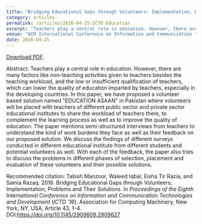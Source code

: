 ```yaml
---
title: "Bridging Educational Gaps through Volunteers: Implementation, Problems and Their Solutions"
category: articles
permalink: /articles/2016-04-25-ICTD-Education
excerpt: "Teachers play a central role in education. However, there are many factors like non-teaching activities given to teachers besides the teaching workload, and the low or insufficient qualification of teachers, which can lower the quality of education imparted by teachers, especially in the developing countries. In this paper, we have proposed a volunteer based solution named EDUCATION ASAAN in Pakistan where volunteers will be placed with teachers of different public sector and private sector educational institutes to share the workload of teachers there, to complement the learning process as well as to improve the quality of education. The paper mentions semi-structured interviews from teachers to understand the kind of work burdens they face as well as their feedback on our proposed solution. We discuss the findings of different surveys conducted in different educational institute from different students and potential volunteers as well. With each of the feedback, the paper also tries to discuss the problems in different phases of selection, placement and evaluation of these volunteers and their possible solutions."
venue: "ACM International Conference on Information and Communication Technologies and Development (ICTD)"
date: 2016-04-25
---
```


<a href="https://www.researchgate.net/profile/Waleed_Iqbal/publication/303542794_Bridging_Educational_Gaps_through_Volunteers_Implementation_Problems_and_Their_Solutions/links/5a3986d7aca2728e698788c6/Bridging-Educational-Gaps-through-Volunteers-Implementation-Problems-and-Their-Solutions.pdf">Download PDF</a>.

Abstract: Teachers play a central role in education. However, there are many factors like non-teaching activities given to teachers besides the teaching workload, and the low or insufficient qualification of teachers, which can lower the quality of education imparted by teachers, especially in the developing countries. In this paper, we have proposed a volunteer based solution named "EDUCATION ASAAN" in Pakistan where volunteers will be placed with teachers of different public sector and private sector educational institutes to share the workload of teachers there, to complement the learning process as well as to improve the quality of education. The paper mentions semi-structured interviews from teachers to understand the kind of work burdens they face as well as their feedback on our proposed solution. We discuss the findings of different surveys conducted in different educational institute from different students and potential volunteers as well. With each of the feedback, the paper also tries to discuss the problems in different phases of selection, placement and evaluation of these volunteers and their possible solutions.


Recommended citation: Tabish Manzoor, Waleed Iqbal, Eisha Tir Razia, and Samia Razaq. 2016. Bridging Educational Gaps through Volunteers; Implementation, Problems and Their Solutions. In <i>Proceedings of the Eighth International Conference on Information and Communication Technologies and Development</i> (<i>ICTD '16</i>). Association for Computing Machinery, New York, NY, USA, Article 43, 1–4. DOI:https://doi.org/10.1145/2909609.2909627
